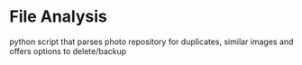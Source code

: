 # File Analysis
python script that parses photo repository for duplicates, similar images and offers options to delete/backup 
